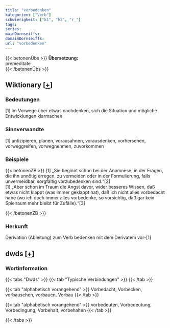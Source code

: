 ```yaml
---
title: "vorbedenken"
kategorien: ["Verb"]
schwierigkeit: ["k1", "h2", "r_"]
tags:
series:
mainDornseiffs:
domainDornseiffs:
url: "vorbedenken"
---
```


{{< betonenÜbs >}}
**Übersetzung:**  
premeditate  
{{< /betonenÜbs >}}

## Wiktionary [[+](https://de.wiktionary.org/wiki/vorbedenken)]

### Bedeutungen
[1] im Vorwege über etwas nachdenken, sich die Situation und mögliche Entwicklungen klarmachen  

### Sinnverwandte
[1] antizipieren, planen, vorausahnen, vorausdenken, vorhersehen, vorweggreifen, vorwegnehmen, zuvorkommen  

### Beispiele
{{< betonenZB >}}
[1] „Sie beginnt schon bei der Anamnese, in der Fragen, die ihn unnötig erregen, zu vermeiden oder in der Formulierung, falls unvermeidbar, sorgfältig vorzubedenken sind.“[2]  
[1] „Aber schon im Traum die Angst davor, wider besseres Wissen, daß etwas nicht klappt (was immer geklappt hat), daß ich nicht alles vorbedacht habe (wo ich doch immer alles vorbedenke, so vorsichtig, daß gar kein Spielraum mehr bleibt für Zufälle).“[3]  

{{< /betonenZB >}}
### Herkunft
Derivation (Ableitung) zum Verb bedenken mit dem Derivatem vor-[1]  



## dwds [[+](https://www.dwds.de/wb/vorbedenken)]

### Wortinformation
{{< tabs "Dwds" >}}
{{< tab "Typische Verbindungen" >}}
{{< /tab >}}

{{< tab "alphabetisch vorangehend" >}}
Vorbedacht, Vorbecken, vorbauschen, vorbauen, Vorbau
{{< /tab >}}

{{< tab "alphabetisch vorangehend" >}}
vorbedeuten, Vorbedeutung, Vorbedingung, Vorbehalt, vorbehalten
{{< /tab >}}

{{< /tabs >}}

